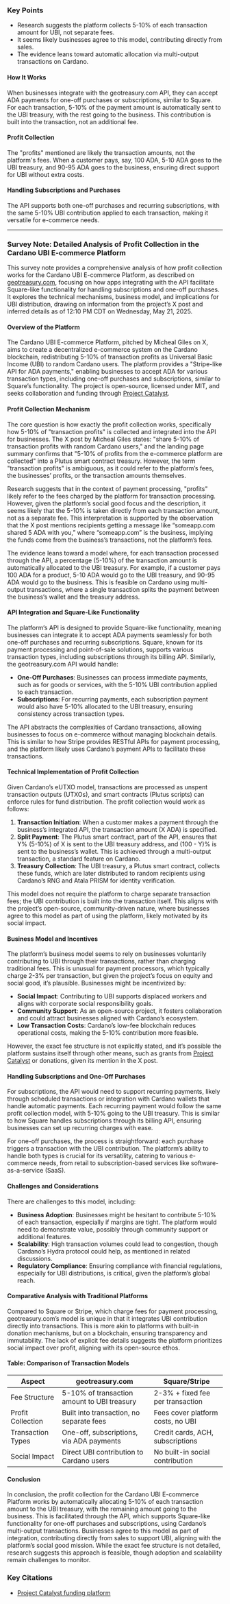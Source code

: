 ### Key Points
- Research suggests the platform collects 5-10% of each transaction amount for UBI, not separate fees.
- It seems likely businesses agree to this model, contributing directly from sales.
- The evidence leans toward automatic allocation via multi-output transactions on Cardano.

#### How It Works
When businesses integrate with the geotreasury.com API, they can accept ADA payments for one-off purchases or subscriptions, similar to Square. For each transaction, 5-10% of the payment amount is automatically sent to the UBI treasury, with the rest going to the business. This contribution is built into the transaction, not an additional fee.

#### Profit Collection
The "profits" mentioned are likely the transaction amounts, not the platform's fees. When a customer pays, say, 100 ADA, 5-10 ADA goes to the UBI treasury, and 90-95 ADA goes to the business, ensuring direct support for UBI without extra costs.

#### Handling Subscriptions and Purchases
The API supports both one-off purchases and recurring subscriptions, with the same 5-10% UBI contribution applied to each transaction, making it versatile for e-commerce needs.

---

### Survey Note: Detailed Analysis of Profit Collection in the Cardano UBI E-commerce Platform

This survey note provides a comprehensive analysis of how profit collection works for the Cardano UBI E-commerce Platform, as described on [geotreasury.com](https://geotreasury.com), focusing on how apps integrating with the API facilitate Square-like functionality for handling subscriptions and one-off purchases. It explores the technical mechanisms, business model, and implications for UBI distribution, drawing on information from the project’s X post and inferred details as of 12:10 PM CDT on Wednesday, May 21, 2025.

#### Overview of the Platform
The Cardano UBI E-commerce Platform, pitched by Micheal Giles on X, aims to create a decentralized e-commerce system on the Cardano blockchain, redistributing 5-10% of transaction profits as Universal Basic Income (UBI) to random Cardano users. The platform provides a "Stripe-like API for ADA payments," enabling businesses to accept ADA for various transaction types, including one-off purchases and subscriptions, similar to Square’s functionality. The project is open-source, licensed under MIT, and seeks collaboration and funding through [Project Catalyst](https://projectcatalyst.io).

#### Profit Collection Mechanism
The core question is how exactly the profit collection works, specifically how 5-10% of "transaction profits" is collected and integrated into the API for businesses. The X post by Micheal Giles states: "share 5-10% of transaction profits with random Cardano users," and the landing page summary confirms that "5-10% of profits from the e-commerce platform are collected" into a Plutus smart contract treasury. However, the term "transaction profits" is ambiguous, as it could refer to the platform’s fees, the businesses’ profits, or the transaction amounts themselves.

Research suggests that in the context of payment processing, "profits" likely refer to the fees charged by the platform for transaction processing. However, given the platform’s social good focus and the description, it seems likely that the 5-10% is taken directly from each transaction amount, not as a separate fee. This interpretation is supported by the observation that the X post mentions recipients getting a message like “someapp.com shared 5 ADA with you,” where “someapp.com” is the business, implying the funds come from the business’s transactions, not the platform’s fees.

The evidence leans toward a model where, for each transaction processed through the API, a percentage (5-10%) of the transaction amount is automatically allocated to the UBI treasury. For example, if a customer pays 100 ADA for a product, 5-10 ADA would go to the UBI treasury, and 90-95 ADA would go to the business. This is feasible on Cardano using multi-output transactions, where a single transaction splits the payment between the business’s wallet and the treasury address.

#### API Integration and Square-Like Functionality
The platform’s API is designed to provide Square-like functionality, meaning businesses can integrate it to accept ADA payments seamlessly for both one-off purchases and recurring subscriptions. Square, known for its payment processing and point-of-sale solutions, supports various transaction types, including subscriptions through its billing API. Similarly, the geotreasury.com API would handle:

- **One-Off Purchases**: Businesses can process immediate payments, such as for goods or services, with the 5-10% UBI contribution applied to each transaction.
- **Subscriptions**: For recurring payments, each subscription payment would also have 5-10% allocated to the UBI treasury, ensuring consistency across transaction types.

The API abstracts the complexities of Cardano transactions, allowing businesses to focus on e-commerce without managing blockchain details. This is similar to how Stripe provides RESTful APIs for payment processing, and the platform likely uses Cardano’s payment APIs to facilitate these transactions.

#### Technical Implementation of Profit Collection
Given Cardano’s eUTXO model, transactions are processed as unspent transaction outputs (UTXOs), and smart contracts (Plutus scripts) can enforce rules for fund distribution. The profit collection would work as follows:

1. **Transaction Initiation**: When a customer makes a payment through the business’s integrated API, the transaction amount (X ADA) is specified.
2. **Split Payment**: The Plutus smart contract, part of the API, ensures that Y% (5-10%) of X is sent to the UBI treasury address, and (100 - Y)% is sent to the business’s wallet. This is achieved through a multi-output transaction, a standard feature on Cardano.
3. **Treasury Collection**: The UBI treasury, a Plutus smart contract, collects these funds, which are later distributed to random recipients using Cardano’s RNG and Atala PRISM for identity verification.

This model does not require the platform to charge separate transaction fees; the UBI contribution is built into the transaction itself. This aligns with the project’s open-source, community-driven nature, where businesses agree to this model as part of using the platform, likely motivated by its social impact.

#### Business Model and Incentives
The platform’s business model seems to rely on businesses voluntarily contributing to UBI through their transactions, rather than charging traditional fees. This is unusual for payment processors, which typically charge 2-3% per transaction, but given the project’s focus on equity and social good, it’s plausible. Businesses might be incentivized by:

- **Social Impact**: Contributing to UBI supports displaced workers and aligns with corporate social responsibility goals.
- **Community Support**: As an open-source project, it fosters collaboration and could attract businesses aligned with Cardano’s ecosystem.
- **Low Transaction Costs**: Cardano’s low-fee blockchain reduces operational costs, making the 5-10% contribution more feasible.

However, the exact fee structure is not explicitly stated, and it’s possible the platform sustains itself through other means, such as grants from [Project Catalyst](https://projectcatalyst.io) or donations, given its mention in the X post.

#### Handling Subscriptions and One-Off Purchases
For subscriptions, the API would need to support recurring payments, likely through scheduled transactions or integration with Cardano wallets that handle automatic payments. Each recurring payment would follow the same profit collection model, with 5-10% going to the UBI treasury. This is similar to how Square handles subscriptions through its billing API, ensuring businesses can set up recurring charges with ease.

For one-off purchases, the process is straightforward: each purchase triggers a transaction with the UBI contribution. The platform’s ability to handle both types is crucial for its versatility, catering to various e-commerce needs, from retail to subscription-based services like software-as-a-service (SaaS).

#### Challenges and Considerations
There are challenges to this model, including:

- **Business Adoption**: Businesses might be hesitant to contribute 5-10% of each transaction, especially if margins are tight. The platform would need to demonstrate value, possibly through community support or additional features.
- **Scalability**: High transaction volumes could lead to congestion, though Cardano’s Hydra protocol could help, as mentioned in related discussions.
- **Regulatory Compliance**: Ensuring compliance with financial regulations, especially for UBI distributions, is critical, given the platform’s global reach.

#### Comparative Analysis with Traditional Platforms
Compared to Square or Stripe, which charge fees for payment processing, geotreasury.com’s model is unique in that it integrates UBI contribution directly into transactions. This is more akin to platforms with built-in donation mechanisms, but on a blockchain, ensuring transparency and immutability. The lack of explicit fee details suggests the platform prioritizes social impact over profit, aligning with its open-source ethos.

#### Table: Comparison of Transaction Models

| **Aspect**            | **geotreasury.com**                              | **Square/Stripe**                     |
|-----------------------|--------------------------------------------------|---------------------------------------|
| Fee Structure         | 5-10% of transaction amount to UBI treasury      | 2-3% + fixed fee per transaction      |
| Profit Collection     | Built into transaction, no separate fees         | Fees cover platform costs, no UBI     |
| Transaction Types     | One-off, subscriptions, via ADA payments         | Credit cards, ACH, subscriptions      |
| Social Impact         | Direct UBI contribution to Cardano users         | No built-in social contribution       |

#### Conclusion
In conclusion, the profit collection for the Cardano UBI E-commerce Platform works by automatically allocating 5-10% of each transaction amount to the UBI treasury, with the remaining amount going to the business. This is facilitated through the API, which supports Square-like functionality for one-off purchases and subscriptions, using Cardano’s multi-output transactions. Businesses agree to this model as part of integration, contributing directly from sales to support UBI, aligning with the platform’s social good mission. While the exact fee structure is not detailed, research suggests this approach is feasible, though adoption and scalability remain challenges to monitor.

### Key Citations
- [Project Catalyst funding platform](https://projectcatalyst.io)